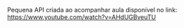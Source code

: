 Pequena API criada ao acompanhar aula disponível no link: https://www.youtube.com/watch?v=AHdUGBveuTU

